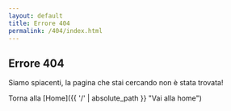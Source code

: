 ```yaml
---
layout: default
title: Errore 404
permalink: /404/index.html
---
```


## Errore 404

Siamo spiacenti,
la pagina che stai cercando non è stata trovata!

Torna alla [Home]({{ '/' | absolute_path }} "Vai alla home")